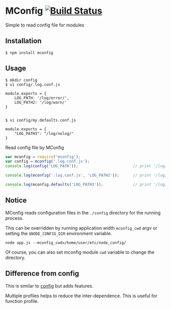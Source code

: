 MConfig  [![Build Status](https://travis-ci.org/Bacra/node-mconfig.svg?branch=master)](https://travis-ci.org/Bacra/node-mconfig)
==================

Simple to read config file for modules


## Installation

```
$ npm install mconfig
```

## Usage

```
$ mkdir config
$ vi config/.log.conf.js

module.exports = {
	LOG_PATH: '/log/error/',
	LOG_PATH2: '/log/warn/'
}


$ vi config/my.defaults.conf.js

module.exports = {
	"LOG_PATH3": "/log/nolog/"
}
```

Read config file by MConfig

```js
var mconfig = require('mconfig');
var config = mconfig('.log.conf.js');
console.log(config('LOG_PATH'));						// print '/log/error/'

console.log(mconfig('.log.conf.js', 'LOG_PATH2'));		// print '/log/warn/'

console.log(mconfig.defaults('LOG_PATH3'));				// print '/log/nolog/'
```

## Notice

MConfig reads configuration files in the `./config` directory for the running process.

This can be overridden by running application width `mconfig_cwd` argv or setting the `$NODE_CONFIG_DIR` environment variable.

```
node app.js --mconfig_cwd=/home/user/etc/node_config/
```

Of course, you can also set mconfig module `cwd` variable to change the directory.


## Difference from config
This is similar to [config](https://www.npmjs.com/package/config) but adds features.

Multiple profiles helps to reduce the inter-dependence. This is useful for function profile.


